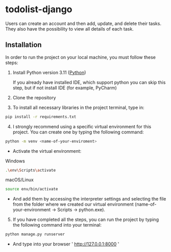 # todolist-django

Users can create an account and then add, update, and delete their tasks. They also have the possibility to view all details of each task.

## Installation

In order to run the project on your local machine, you must follow these steps:

1. Install Python version 3.11
   ([Python](https://www.python.org/downloads/))

   If you already have installed IDE, which support python you can skip this step, but if not install IDE (for example, PyCharm) 



2. Clone the repository 



3. To install all necessary libraries in the project terminal, type in:
```bash
pip install -r requirements.txt
```



4. I strongly recommend using a specific virtual environment for this project. You can create one by typing the following command: 
```bash
python -m venv <name-of-your-enviroment> 
```
* Activate the virtual environment:

Windows
```bash
.\env\Scripts\activate
```
macOS/Linux
```bash
source env/bin/activate
```
* And add them by accessing the interpreter settings and selecting the file from 
the folder where we created our virtual environment (name-of-your-environment -> Scripts -> python.exe).



5. If you have completed all the steps, you can run the project by typing the following command into your terminal:
```bash
python manage.py runserver 
```
* And type into your browser ' http://127.0.0.1:8000 '
